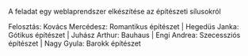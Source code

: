 A feladat egy weblaprendszer elkészítése az építészeti sílusokról 

Felosztás:
Kovács Mercédesz: Romantikus építészet |
Hegedüs Janka: Gótikus építészet |
Juhász Arthur: Bauhaus |
Engi Andrea: Szecessziós építészet |
Nagy Gyula: Barokk építészet
